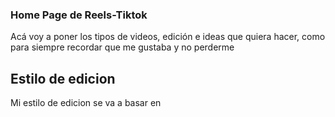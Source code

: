 ### Home Page de Reels-Tiktok
Acá voy a poner los tipos de videos, edición e ideas que quiera hacer, como para siempre recordar que me gustaba y no perderme

## Estilo de edicion
Mi estilo de edicion se va a basar en 